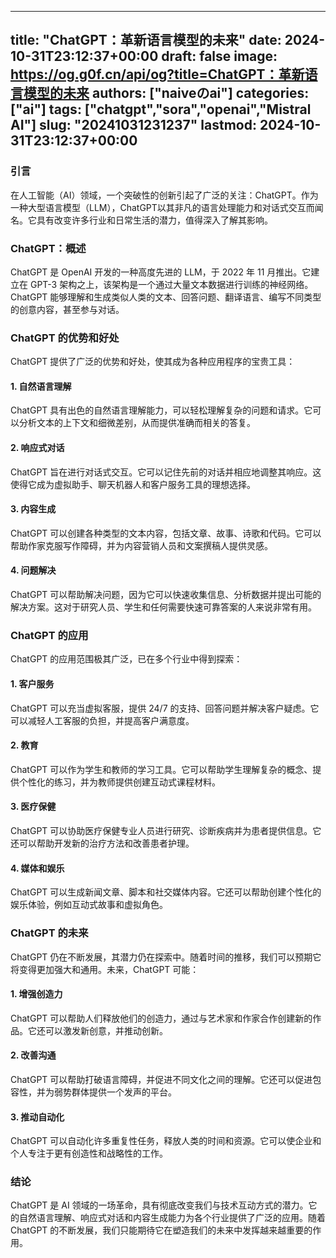 
---
title: "ChatGPT：革新语言模型的未来"
date: 2024-10-31T23:12:37+00:00
draft: false
image: https://og.g0f.cn/api/og?title=ChatGPT：革新语言模型的未来
authors: ["naiveのai"]
categories: ["ai"]
tags: ["chatgpt","sora","openai","Mistral AI"]
slug: "20241031231237"
lastmod: 2024-10-31T23:12:37+00:00
---
### 引言

在人工智能（AI）领域，一个突破性的创新引起了广泛的关注：ChatGPT。作为一种大型语言模型（LLM），ChatGPT以其非凡的语言处理能力和对话式交互而闻名。它具有改变许多行业和日常生活的潜力，值得深入了解其影响。

### ChatGPT：概述

ChatGPT 是 OpenAI 开发的一种高度先进的 LLM，于 2022 年 11 月推出。它建立在 GPT-3 架构之上，该架构是一个通过大量文本数据进行训练的神经网络。ChatGPT 能够理解和生成类似人类的文本、回答问题、翻译语言、编写不同类型的创意内容，甚至参与对话。

### ChatGPT 的优势和好处

ChatGPT 提供了广泛的优势和好处，使其成为各种应用程序的宝贵工具：

#### 1. 自然语言理解

ChatGPT 具有出色的自然语言理解能力，可以轻松理解复杂的问题和请求。它可以分析文本的上下文和细微差别，从而提供准确而相关的答复。

#### 2. 响应式对话

ChatGPT 旨在进行对话式交互。它可以记住先前的对话并相应地调整其响应。这使得它成为虚拟助手、聊天机器人和客户服务工具的理想选择。

#### 3. 内容生成

ChatGPT 可以创建各种类型的文本内容，包括文章、故事、诗歌和代码。它可以帮助作家克服写作障碍，并为内容营销人员和文案撰稿人提供灵感。

#### 4. 问题解决

ChatGPT 可以帮助解决问题，因为它可以快速收集信息、分析数据并提出可能的解决方案。这对于研究人员、学生和任何需要快速可靠答案的人来说非常有用。

### ChatGPT 的应用

ChatGPT 的应用范围极其广泛，已在多个行业中得到探索：

#### 1. 客户服务

ChatGPT 可以充当虚拟客服，提供 24/7 的支持、回答问题并解决客户疑虑。它可以减轻人工客服的负担，并提高客户满意度。

#### 2. 教育

ChatGPT 可以作为学生和教师的学习工具。它可以帮助学生理解复杂的概念、提供个性化的练习，并为教师提供创建互动式课程材料。

#### 3. 医疗保健

ChatGPT 可以协助医疗保健专业人员进行研究、诊断疾病并为患者提供信息。它还可以帮助开发新的治疗方法和改善患者护理。

#### 4. 媒体和娱乐

ChatGPT 可以生成新闻文章、脚本和社交媒体内容。它还可以帮助创建个性化的娱乐体验，例如互动式故事和虚拟角色。

### ChatGPT 的未来

ChatGPT 仍在不断发展，其潜力仍在探索中。随着时间的推移，我们可以预期它将变得更加强大和通用。未来，ChatGPT 可能：

#### 1. 增强创造力

ChatGPT 可以帮助人们释放他们的创造力，通过与艺术家和作家合作创建新的作品。它还可以激发新创意，并推动创新。

#### 2. 改善沟通

ChatGPT 可以帮助打破语言障碍，并促进不同文化之间的理解。它还可以促进包容性，并为弱势群体提供一个发声的平台。

#### 3. 推动自动化

ChatGPT 可以自动化许多重复性任务，释放人类的时间和资源。它可以使企业和个人专注于更有创造性和战略性的工作。

### 结论

ChatGPT 是 AI 领域的一场革命，具有彻底改变我们与技术互动方式的潜力。它的自然语言理解、响应式对话和内容生成能力为各个行业提供了广泛的应用。随着 ChatGPT 的不断发展，我们只能期待它在塑造我们的未来中发挥越来越重要的作用。